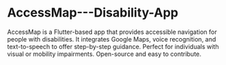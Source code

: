 # AccessMap---Disability-App
AccessMap is a Flutter-based app that provides accessible navigation for people with disabilities. It integrates Google Maps, voice recognition, and text-to-speech to offer step-by-step guidance. Perfect for individuals with visual or mobility impairments. Open-source and easy to contribute.
